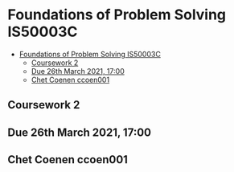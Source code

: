 # Foundations of Problem Solving IS50003C

- [Foundations of Problem Solving IS50003C](#foundations-of-problem-solving-is50003c)
  - [Coursework 2](#coursework-2)
  - [Due 26th March 2021, 17:00](#due-26th-march-2021-1700)
  - [Chet Coenen ccoen001](#chet-coenen-ccoen001)

## Coursework 2

## Due 26th March 2021, 17:00

## Chet Coenen ccoen001
